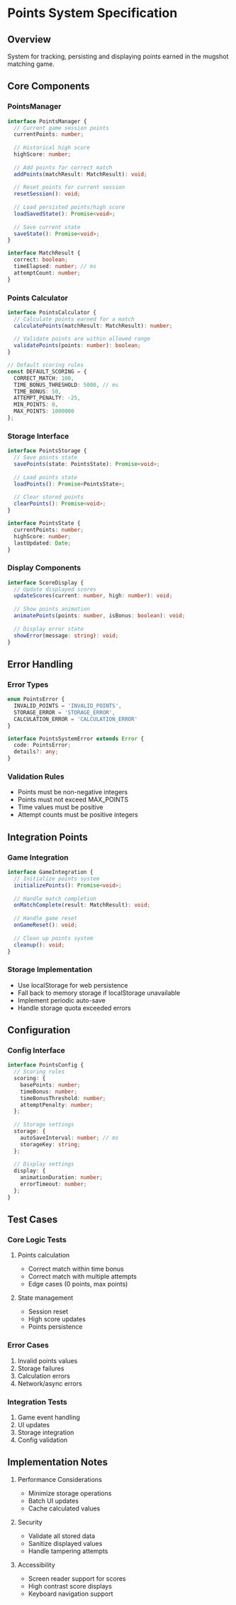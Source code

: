 # Points System Specification

## Overview
System for tracking, persisting and displaying points earned in the mugshot matching game.

## Core Components

### PointsManager
```typescript
interface PointsManager {
  // Current game session points
  currentPoints: number;
  
  // Historical high score
  highScore: number;
  
  // Add points for correct match
  addPoints(matchResult: MatchResult): void;
  
  // Reset points for current session
  resetSession(): void;
  
  // Load persisted points/high score
  loadSavedState(): Promise<void>;
  
  // Save current state
  saveState(): Promise<void>;
}

interface MatchResult {
  correct: boolean;
  timeElapsed: number; // ms
  attemptCount: number;
}
```

### Points Calculator
```typescript
interface PointsCalculator {
  // Calculate points earned for a match
  calculatePoints(matchResult: MatchResult): number;
  
  // Validate points are within allowed range
  validatePoints(points: number): boolean;
}

// Default scoring rules
const DEFAULT_SCORING = {
  CORRECT_MATCH: 100,
  TIME_BONUS_THRESHOLD: 5000, // ms
  TIME_BONUS: 50,
  ATTEMPT_PENALTY: -25,
  MIN_POINTS: 0,
  MAX_POINTS: 1000000
};
```

### Storage Interface
```typescript
interface PointsStorage {
  // Save points state
  savePoints(state: PointsState): Promise<void>;
  
  // Load points state
  loadPoints(): Promise<PointsState>;
  
  // Clear stored points
  clearPoints(): Promise<void>;
}

interface PointsState {
  currentPoints: number;
  highScore: number;
  lastUpdated: Date;
}
```

### Display Components
```typescript
interface ScoreDisplay {
  // Update displayed scores
  updateScores(current: number, high: number): void;
  
  // Show points animation
  animatePoints(points: number, isBonus: boolean): void;
  
  // Display error state
  showError(message: string): void;
}
```

## Error Handling

### Error Types
```typescript
enum PointsError {
  INVALID_POINTS = 'INVALID_POINTS',
  STORAGE_ERROR = 'STORAGE_ERROR',
  CALCULATION_ERROR = 'CALCULATION_ERROR'
}

interface PointsSystemError extends Error {
  code: PointsError;
  details?: any;
}
```

### Validation Rules
- Points must be non-negative integers
- Points must not exceed MAX_POINTS
- Time values must be positive
- Attempt counts must be positive integers

## Integration Points

### Game Integration
```typescript
interface GameIntegration {
  // Initialize points system
  initializePoints(): Promise<void>;
  
  // Handle match completion
  onMatchComplete(result: MatchResult): void;
  
  // Handle game reset
  onGameReset(): void;
  
  // Clean up points system
  cleanup(): void;
}
```

### Storage Implementation
- Use localStorage for web persistence
- Fall back to memory storage if localStorage unavailable
- Implement periodic auto-save
- Handle storage quota exceeded errors

## Configuration

### Config Interface
```typescript
interface PointsConfig {
  // Scoring rules
  scoring: {
    basePoints: number;
    timeBonus: number;
    timeBonusThreshold: number;
    attemptPenalty: number;
  };
  
  // Storage settings
  storage: {
    autoSaveInterval: number; // ms
    storageKey: string;
  };
  
  // Display settings  
  display: {
    animationDuration: number;
    errorTimeout: number;
  };
}
```

## Test Cases

### Core Logic Tests
1. Points calculation
   - Correct match within time bonus
   - Correct match with multiple attempts
   - Edge cases (0 points, max points)

2. State management
   - Session reset
   - High score updates
   - Points persistence

### Error Cases
1. Invalid points values
2. Storage failures
3. Calculation errors
4. Network/async errors

### Integration Tests
1. Game event handling
2. UI updates
3. Storage integration
4. Config validation

## Implementation Notes

1. Performance Considerations
   - Minimize storage operations
   - Batch UI updates
   - Cache calculated values

2. Security
   - Validate all stored data
   - Sanitize displayed values
   - Handle tampering attempts

3. Accessibility
   - Screen reader support for scores
   - High contrast score displays
   - Keyboard navigation support